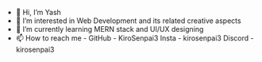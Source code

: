 - 👋 Hi, I’m Yash
- 👀 I’m interested in Web Development and its related creative aspects
- 🌱 I’m currently learning MERN stack and UI/UX designing
- 📫 How to reach me - GitHub - KiroSenpai3 Insta - kirosenpai3 Discord - kirosenpai3
